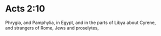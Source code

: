 # Acts 2:10

Phrygia, and Pamphylia, in Egypt, and in the parts of Libya about Cyrene, and strangers of Rome, Jews and proselytes,